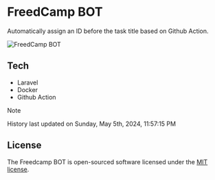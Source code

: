 # FreedCamp BOT

Automatically assign an ID before the task title based on Github Action.

![FreedCamp BOT](https://repository-images.githubusercontent.com/737932867/7d34798b-2680-471c-b089-a78a718d3d6a)

## Tech

- Laravel
- Docker
- Github Action

> [!NOTE]  
> History last updated on Sunday, May 5th, 2024, 11:57:15 PM

## License

The Freedcamp BOT is open-sourced software licensed under the [MIT license](https://opensource.org/licenses/MIT).
